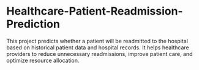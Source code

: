 # Healthcare-Patient-Readmission-Prediction
This project predicts whether a patient will be readmitted to the hospital based on historical patient data and hospital records. It helps healthcare providers to reduce unnecessary readmissions, improve patient care, and optimize resource allocation.
